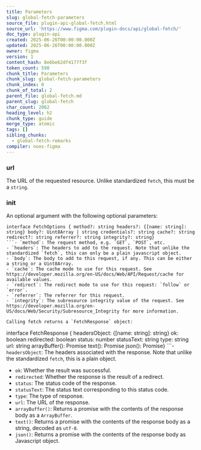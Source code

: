 ```yaml
---
title: Parameters
slug: global-fetch-parameters
source_file: plugin-api-global-fetch.html
source_url: 'https://www.figma.com/plugin-docs/api/global-fetch/'
doc_type: plugin-api
created: 2025-06-26T00:00:00.000Z
updated: 2025-06-26T00:00:00.000Z
owner: figma
version: 1
content_hash: 8e6be62df4177f3f
token_count: 590
chunk_title: Parameters
chunk_slug: global-fetch-parameters
chunk_index: 0
chunk_of_total: 2
parent_file: global-fetch.md
parent_slug: global-fetch
char_count: 2062
heading_level: h2
chunk_type: guide
merge_type: atomic
tags: []
sibling_chunks:
  - global-fetch-remarks
compiler: noos-figma
---
```


### url

The URL of the requested resource. Unlike standardized `fetch`, this must be a `string`.

### init

An optional argument with the following optional parameters:

```
interface FetchOptions { method?: string headers?: {[name: string]: string} body?: Uint8Array | string credentials?: string cache?: string redirect?: string referrer?: string integrity?: string}
```- `method`: The request method, e.g. `GET`, `POST`, etc.
- `headers`: The headers to add to the request. Note that unlike the standardized `fetch`, this can only be a plain javascript object.
- `body`: The body to add to this request, if any. This can be either a string or a Uint8Array.
- `cache`: The cache mode to use for this request. See https://developer.mozilla.org/en-US/docs/Web/API/Request/cache for available values.
- `redirect`: The redirect mode to use for this request: `follow` or `error`.
- `referrer`: The referrer for this request.
- `integrity`: The subresource integrity value of the request. See https://developer.mozilla.org/en-US/docs/Web/Security/Subresource_Integrity for more information.

Calling fetch returns a `FetchResponse` object:

```
interface FetchResponse { headersObject: {[name: string]: string} ok: boolean redirected: boolean status: number statusText: string type: string url: string arrayBuffer(): Promise text(): Promise json(): Promise}
```- `headersObject`: The headers associated with the response. Note that unlike the standardized `fetch`, this is a plain object.
- `ok`: Whether the result was successful.
- `redirected`: Whether the response is the result of a redirect.
- `status`: The status code of the response.
- `statusText`: The status text corresponding to this status code.
- `type`: The type of response.
- `url`: The URL of the response.
- `arrayBuffer()`: Returns a promise with the contents of the response body as a `ArrayBuffer`.
- `text()`: Returns a promise with the contents of the response body as a string, decoded as `utf-8`.
- `json()`: Returns a promise with the contents of the response body as Javascript object.
